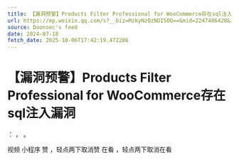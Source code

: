 ```yaml
---
title: 【漏洞预警】Products Filter Professional for WooCommerce存在sql注入漏洞
url: https://mp.weixin.qq.com/s?__biz=MzkyNzQzNDI5OQ==&mid=2247486428&idx=3&sn=0966b848bf1bf6b1b1b617eed633636a
source: Doonsec's feed
date: 2024-07-18
fetch_date: 2025-10-06T17:42:19.472286
---
```


# 【漏洞预警】Products Filter Professional for WooCommerce存在sql注入漏洞

：
，
。

视频
小程序
赞
，轻点两下取消赞
在看
，轻点两下取消在看